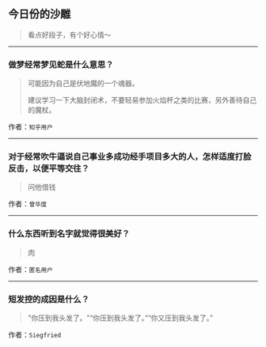 ## 今日份的沙雕

> 看点好段子，有个好心情～


 
---

### 做梦经常梦见蛇是什么意思？

> 可能因为自己是伏地魔的一个魂器。
> 
> 建议学习一下大脑封闭术，不要轻易参加火焰杯之类的比赛，另外善待自己的魔杖。


作者：`知乎用户`

---

### 对于经常吹牛逼说自己事业多成功经手项目多大的人，怎样适度打脸反击，以便平等交往？

> 问他借钱


作者：`曾华度`

---

### 什么东西听到名字就觉得很美好？

> 肉


作者：`匿名用户`

---

### 短发控的成因是什么？

> "你压到我头发了。"“你压到我头发了。”“你又压到我头发了。”


作者：`Siegfried`